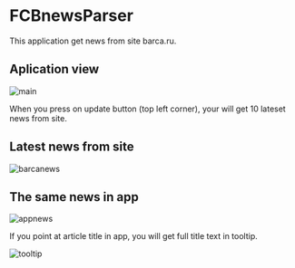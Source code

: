 # FCBnewsParser
This application get news from site barca.ru. 
<h2>Aplication view</h2>

![main](https://user-images.githubusercontent.com/18110699/35803108-2e4e1002-0aa5-11e8-9079-0c72513f6700.png)

When you press on update button (top left corner), your will get 10 lateset news from site.
<h2>Latest news from site</h2>

![barcanews](https://user-images.githubusercontent.com/18110699/35803435-66cd9ffa-0aa6-11e8-91eb-c700d3801cc8.png)
<h2>The same news in app</h2>

![appnews](https://user-images.githubusercontent.com/18110699/35803359-1fc989ac-0aa6-11e8-91d3-7b561b2d7bd0.png)

If you point at article title in app,  you will get full title text in tooltip. 

![tooltip](https://user-images.githubusercontent.com/18110699/35803559-cb1c9eca-0aa6-11e8-8cf5-b1d688883fc7.png)

